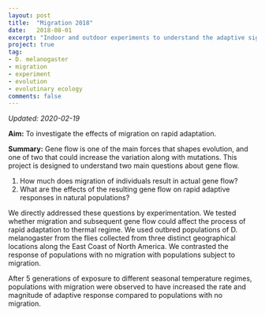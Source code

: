 ```yaml
---
layout: post
title:  "Migration 2018"
date:   2018-08-01
excerpt: "Indoor and outdoor experiments to understand the adaptive significance of migration."
project: true
tag:
- D. melanogaster 
- migration
- experiment
- evolution
- evolutinary ecology
comments: false
---
```


*Updated: 2020-02-19*

**Aim:** To investigate the effects of migration on rapid adaptation.

**Summary:** Gene flow is one of the main forces that shapes evolution, and one of two that could increase the variation along with mutations. This project is designed to understand two main questions about gene flow.
1. How much does migration of individuals result in actual gene flow? 
2. What are the effects of the resulting gene flow on rapid adaptive responses in natural populations?

We directly addressed these questions by experimentation. We tested whether migration and subsequent gene flow could affect the process of rapid adaptation to thermal regime. We used outbred populations of D. melanogaster from the flies collected from three distinct geographical locations along the East Coast of North America. We contrasted the response of populations with no migration with populations subject to migration. 

After 5 generations of exposure to different seasonal temperature regimes, populations with migration were observed to have increased the rate and magnitude of adaptive response compared to populations with no migration.   

